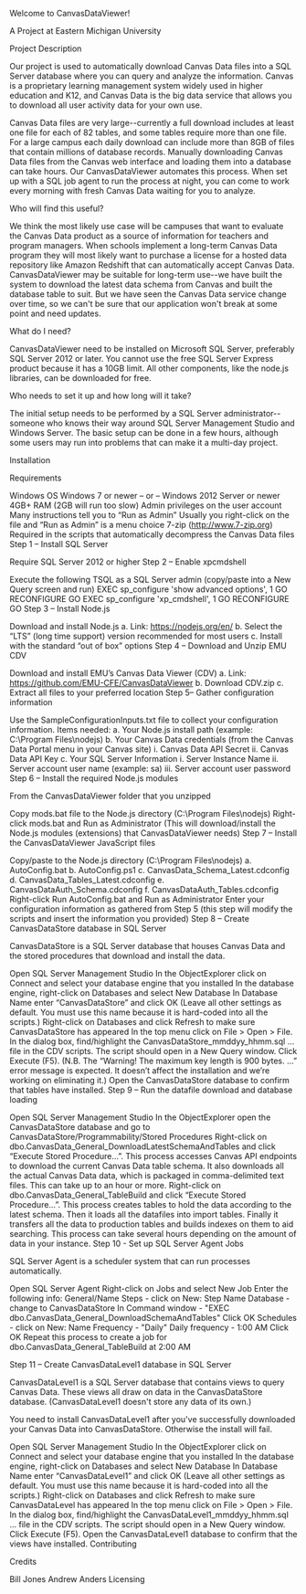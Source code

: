 Welcome to CanvasDataViewer!

A Project at Eastern Michigan University

Project Description

Our project is used to automatically download Canvas Data files into a SQL Server database where you can query and analyze the information. Canvas is a proprietary learning management system widely used in higher education and K12, and Canvas Data is the big data service that allows you to download all user activity data for your own use.

Canvas Data files are very large--currently a full download includes at least one file for each of 82 tables, and some tables require more than one file. For a large campus each daily download can include more than 8GB of files that contain millions of database records. Manually downloading Canvas Data files from the Canvas web interface and loading them into a database can take hours. Our CanvasDataViewer automates this process. When set up with a SQL job agent to run the process at night, you can come to work every morning with fresh Canvas Data waiting for you to analyze.

Who will find this useful?

We think the most likely use case will be campuses that want to evaluate the Canvas Data product as a source of information for teachers and program managers. When schools implement a long-term Canvas Data program they will most likely want to purchase a license for a hosted data repository like Amazon Redshift that can automatically accept Canvas Data.
CanvasDataViewer may be suitable for long-term use--we have built the system to download the latest data schema from Canvas and built the database table to suit. But we have seen the Canvas Data service change over time, so we can't be sure that our application won't break at some point and need updates.

What do I need?

CanvasDataViewer need to be installed on Microsoft SQL Server, preferably SQL Server 2012 or later. You cannot use the free SQL Server Express product because it has a 10GB limit. All other components, like the node.js libraries, can be downloaded for free.

Who needs to set it up and how long will it take?

The initial setup needs to be performed by a SQL Server administrator--someone who knows their way around SQL Server Management Studio and Windows Server. The basic setup can be done in a few hours, although some users may run into problems that can make it a multi-day project.

Installation

Requirements

Windows OS
Windows 7 or newer
– or –
Windows 2012 Server or newer
4GB+ RAM (2GB will run too slow)
Admin privileges on the user account
Many instructions tell you to “Run as Admin”
Usually you right-click on the file and “Run as Admin” is a menu choice
7-zip (http://www.7-zip.org)
Required in the scripts that automatically decompress the Canvas Data files
Step 1 – Install SQL Server

Require SQL Server 2012 or higher
Step 2 – Enable xpcmdshell

Execute the following TSQL as a SQL Server admin (copy/paste into a New Query screen and run) EXEC sp_configure 'show advanced options', 1 GO RECONFIGURE GO EXEC sp_configure 'xp_cmdshell', 1 GO RECONFIGURE GO
Step 3 – Install Node.js

Download and install Node.js a. Link: https://nodejs.org/en/ b. Select the “LTS” (long time support) version recommended for most users c. Install with the standard “out of box” options
Step 4 – Download and Unzip EMU CDV

Download and install EMU’s Canvas Data Viewer (CDV) a. Link: https://github.com/EMU-CFE/CanvasDataViewer b. Download CDV.zip c. Extract all files to your preferred location
Step 5– Gather configuration information

Use the SampleConfigurationInputs.txt file to collect your configuration information.
Items needed: a. Your Node.js install path (example: C:\Program Files\nodejs) b. Your Canvas Data credentials (from the Canvas Data Portal menu in your Canvas site) i. Canvas Data API Secret ii. Canvas Data API Key c. Your SQL Server Information i. Server Instance Name ii. Server account user name (example: sa) iii. Server account user password
Step 6 – Install the required Node.js modules

From the CanvasDataViewer folder that you unzipped

Copy mods.bat file to the Node.js directory (C:\Program Files\nodejs)
Right-click mods.bat and Run as Administrator
(This will download/install the Node.js modules (extensions) that CanvasDataViewer needs)
Step 7 – Install the CanvasDataViewer JavaScript files

Copy/paste to the Node.js directory (C:\Program Files\nodejs) a. AutoConfig.bat b. AutoConfig.ps1 c. CanvasData_Schema_Latest.cdconfig d. CanvasData_Tables_Latest.cdconfig e. CanvasDataAuth_Schema.cdconfig f. CanvasDataAuth_Tables.cdconfig
Right-click Run AutoConfig.bat and Run as Administrator
Enter your configuration information as gathered from Step 5 (this step will modify the scripts and insert the information you provided)
Step 8 – Create CanvasDataStore database in SQL Server

CanvasDataStore is a SQL Server database that houses Canvas Data and the stored procedures that download and install the data.

Open SQL Server Management Studio
In the ObjectExplorer click on Connect and select your database engine that you installed
In the database engine, right-click on Databases and select New Database
In Database Name enter “CanvasDataStore” and click OK (Leave all other settings as default. You must use this name because it is hard-coded into all the scripts.)
Right-click on Databases and click Refresh to make sure CanvasDataStore has appeared
In the top menu click on File > Open > File. In the dialog box, find/highlight the CanvasDataStore_mmddyy_hhmm.sql ... file in the CDV scripts. The script should open in a New Query window. Click Execute (F5).
(N.B. The “Warning! The maximum key length is 900 bytes. …” error message is expected. It doesn’t affect the installation and we’re working on eliminating it.)
Open the CanvasDataStore database to confirm that tables have installed.
Step 9 – Run the datafile download and database loading

Open SQL Server Management Studio
In the ObjectExplorer open the CanvasDataStore database and go to CanvasDataStore/Programmability/Stored Procedures
Right-click on dbo.CanvasData_General_DownloadLatestSchemaAndTables and click “Execute Stored Procedure…”. This process accesses Canvas API endpoints to download the current Canvas Data table schema. It also downloads all the actual Canvas Data data, which is packaged in comma-delimited text files. This can take up to an hour or more.
Right-click on dbo.CanvasData_General_TableBuild and click “Execute Stored Procedure…”. This process creates tables to hold the data according to the latest schema. Then it loads all the datafiles into import tables. Finally it transfers all the data to production tables and builds indexes on them to aid searching. This process can take several hours depending on the amount of data in your instance.
Step 10 - Set up SQL Server Agent Jobs

SQL Server Agent is a scheduler system that can run processes automatically.

Open SQL Server Agent
Right-click on Jobs and select New Job
Enter the following info:
General/Name
Steps - click on New:
Step Name
Database - change to CanvasDataStore
In Command window - "EXEC dbo.CanvasData_General_DownloadSchemaAndTables"
Click OK
Schedules - click on New:
Name
Frequency - "Daily"
Daily frequency - 1:00 AM
Click OK
Repeat this process to create a job for dbo.CanvasData_General_TableBuild at 2:00 AM

Step 11 – Create CanvasDataLevel1 database in SQL Server

CanvasDataLevel1 is a SQL Server database that contains views to query Canvas Data. These views all draw on data in the CanvasDataStore database. (CanvasDataLevel1 doesn't store any data of its own.)

You need to install CanvasDataLevel1 after you've successfully downloaded your Canvas Data into CanvasDataStore. Otherwise the install will fail.

Open SQL Server Management Studio
In the ObjectExplorer click on Connect and select your database engine that you installed
In the database engine, right-click on Databases and select New Database
In Database Name enter “CanvasDataLevel1” and click OK (Leave all other settings as default. You must use this name because it is hard-coded into all the scripts.)
Right-click on Databases and click Refresh to make sure CanvasDataLevel has appeared
In the top menu click on File > Open > File. In the dialog box, find/highlight the CanvasDataLevel1_mmddyy_hhmm.sql ... file in the CDV scripts. The script should open in a New Query window. Click Execute (F5).
Open the CanvasDataLevel1 database to confirm that the views have installed.
Contributing

Credits

Bill Jones
Andrew Anders
Licensing
